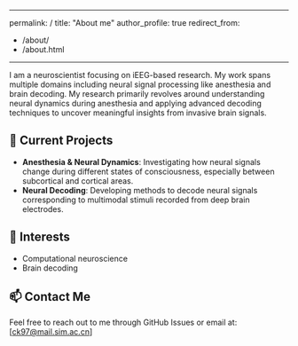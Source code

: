 
---
permalink: /
title: "About me"
author_profile: true
redirect_from: 
  - /about/
  - /about.html
---
I am a neuroscientist focusing on iEEG-based research. My work spans multiple domains including neural signal processing like anesthesia and brain decoding. My research primarily revolves around understanding neural dynamics during anesthesia and applying advanced decoding techniques to uncover meaningful insights from invasive brain signals.


## 🔭 Current Projects
- **Anesthesia & Neural Dynamics**: Investigating how neural signals change during different states of consciousness, especially between subcortical and cortical areas.
- **Neural Decoding**: Developing methods to decode neural signals corresponding to multimodal stimuli recorded from deep brain electrodes.

## 🌱 Interests
- Computational neuroscience
- Brain decoding

## 📫 Contact Me
Feel free to reach out to me through GitHub Issues or email at: [ck97@mail.sim.ac.cn]

